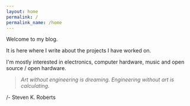 ```yaml
---
layout: home
permalink: /
permalink_name: /home
---
```


Welcome to my blog.

It is here where I write about the projects I have worked on.

I'm mostly interested in electronics, computer hardware, music and open source / open hardware.

> _Art without engineering is dreaming. Engineering without art is calculating._

/- Steven K. Roberts 